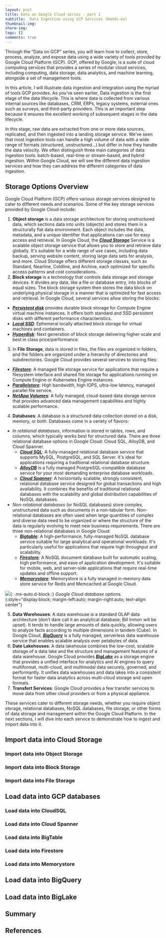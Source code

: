 ```yaml
---
layout: post
title: Data on Google Cloud series - part 1
subtitle:  Data Ingestion using GCP Services (Hands-on)
thumbnail-img: 
share-img: 
tags: []
comments: true
---
```


Through the “Data on GCP” series, you will learn how to collect, store, process, analyze, and expose data using a wide variety of tools provided by Google Cloud Platform (GCP). GCP, offered by Google, is a suite of cloud computing services that provides a series of modular cloud services, including computing, data storage, data analytics, and machine learning, alongside a set of management tools.

In this article, I will illustrate data ingestion and integration using the myriad of tools GCP provides. As you’ve seen earlier, Data ingestion is the first stage of the data lifecycle. This is where data is collected from various internal sources like databases, CRM, ERPs, legacy systems, external ones such as surveys, and third-party providers. This is an important step because it ensures the excellent working of subsequent stages in the data lifecycle.

In this stage, raw data are extracted from one or more data sources, replicated, and then ingested into a landing storage service. We’ve seen that most ingestion tools can handle a high volume of data with a wide range of formats (structured, unstructured…) but differ in how they handle the data velocity. We often distinguish three main categories of data ingestion tools: batch-based, real-time or stream-based, and hybrid ingestion. Within Google Cloud, we will see the different data ingestion services and how they can address the different categories of data ingestion.

## Storage Options Overview

Google Cloud Platform (GCP) offers various storage services designed to cater to different needs and scenarios. Some of the key storage services provided by Google Cloud include:

1. **Object storage** is a data storage architecture for storing unstructured data, which sections data into units (objects) and stores them in a structurally flat data environment. Each object includes the data, metadata, and a unique identifier that applications can use for easy access and retrieval. In Google Cloud, the [**_Cloud Storage_**](https://cloud.google.com/storage) Service is a scalable object storage service that allows you to store and retrieve data globally. It's suitable for a wide range of use cases, including data backup, serving website content, storing large data sets for analysis, and more. Cloud Storage offers different storage classes, such as Standard, Nearline, Coldline, and Archive, each optimized for specific access patterns and cost considerations.
2. **Block storage** is a technology that controls data storage and storage devices. It divides any data, like a file or database entry, into blocks of equal sizes. The block storage system then stores the data block on underlying physical storage in a manner that is optimized for fast access and retrieval. In Google Cloud, several services allow storing the blocks:
- [**_Persistent disk_**](https://cloud.google.com/persistent-disk) provides durable block storage for Compute Engine virtual machine instances. It offers both standard and SSD persistent disks with different performance characteristics.
- [**_Local SSD_**](https://cloud.google.com/local-ssd): Ephemeral locally attached block storage for virtual machines and containers.
- [**_Hyperdisk_**](https://cloud.google.com/compute/docs/disks/hyperdisks): Next generation of block storage delivering higher scale and best in class price/performance.
3. In **File Storage**, data is stored in files, the files are organized in folders, and the folders are organized under a hierarchy of directories and subdirectories. Google Cloud provides several services to storing files:
- [**_Filestore_**](https://cloud.google.com/filestore): A managed file storage service for applications that require a filesystem interface and shared file storage for applications running on Compute Engine or Kubernetes Engine instances.
- [**_Parallelstore_**](https://cloud.google.com/parallelstore): High bandwidth, high IOPS, ultra-low latency, managed parallel file service.
- [**_NetApp Volumes_**](https://cloud.google.com/netapp-volumes): A fully managed, cloud-based data storage service that provides advanced data management capabilities and highly scalable performance.
4. **Databases**: A database is a structured data collection stored on a disk, memory, or both. Databases come in a variety of flavors:
- _In relational databases_, information is stored in tables, rows, and columns, which typically works best for structured data. There are three relational database options in Google Cloud: Cloud SQL, AlloyDB, and Cloud Spanner.
    - [**_Cloud SQL_**](https://cloud.google.com/sql): A fully-managed relational database service that supports MySQL, PostgreSQL, and SQL Server. It's ideal for applications requiring a traditional relational database structure.
    - [**_AlloyDB_**](https://cloud.google.com/alloydb/docs/overview) is a fully managed PostgreSQL-compatible database service for your most demanding enterprise database workloads.
    - [**_Cloud Spanner_**](https://cloud.google.com/spanner): A horizontally scalable, strongly consistent, relational database service designed for global transactions and high availability. It combines the benefits of traditional relational databases with the scalability and global distribution capabilities of NoSQL databases.
- _Non-relational databases_ (or NoSQL databases) store complex, unstructured data such as documents in a non-tabular form. Non-relational databases are often used when large quantities of complex and diverse data need to be organized or where the structure of the data is regularly evolving to meet new business requirements. There are three non-relational databases in Google Cloud:
    - [**_Bigtable_**](https://cloud.google.com/bigtable): A high-performance, fully-managed NoSQL database service suitable for large analytical and operational workloads. It's particularly useful for applications that require high throughput and scalability.
    - [**_Firestore_**](https://cloud.google.com/firestore): A NoSQL document database built for automatic scaling, high performance, and ease of application development. It's suitable for mobile, web, and server-side applications that require real-time updates and offline support.
    - [**_Memorystore_**](https://cloud.google.com/memorystore): Memorystore is a fully managed in-memory data store service for Redis and Memcached at Google Cloud. 

![](https://storage.googleapis.com/gweb-cloudblog-publish/images/Which-Database_v03-22-23.max-2000x2000.jpg){: .mx-auto.d-block :} *Google Cloud database options.*{:style="display:block; margin-left:auto; margin-right:auto; text-align: center"}

5. **Data Warehouses**: A data warehouse is a standard OLAP data architecture (don’t dare call it an analytical database; Bill Inmon will be upset). It tends to handle large amounts of data quickly, allowing users to analyze facts according to multiple dimensions in tandem (Cube). In Google Cloud, [**_BigQuery_**](https://cloud.google.com/bigquery) is a fully managed, serverless data warehouse service that enables scalable analysis over petabytes of data.
6. **Date Lakehouses**: A data lakehouse combines the low-cost, scalable storage of a data lake and the structure and management features of a data warehouse. Google Cloud provides [**_BigLake_**](https://cloud.google.com/biglake) as a storage engine that provides a unified interface for analytics and AI engines to query multiformat, multi-cloud, and multimodal data securely, governed, and performantly. It unifies data warehouses and data lakes into a consistent format for faster data analytics across multi-cloud storage and open formats.
7. **Transfert Services**: Google Cloud provides a few transfer services to move data from other cloud providers or from a physical appliance.

These services cater to different storage needs, whether you require object storage, relational databases, NoSQL databases, file storage, or other forms of data storage and management within the Google Cloud Platform. In the next sections, I will dive into each service to demonstrate how to ingest and import data into it.

## Import data into Cloud Storage 
### Import data into Object Storage
### Import data into Block Storage
### Import data into File Storage

## Load data into GCP databases
### Load data into CloudSQL
### Load data into Cloud Spanner
### Load data into BigTable
### Load data into Firestore
### Load data into Memorystore
## Load data into BigQuery
## Load data into BigLake

## Summary

## References
